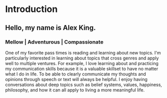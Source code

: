 # Introduction


## Hello, my name is Alex King.

### Mellow | Adventurous | Compassionate



One of my favorite pass times is reading and learning about new topics. I'm particularly interested in learning about topics that cross genres and apply well to multiple ventures. For example, I love learning about and practicing my communication skills because it is a valuable skillset to have no matter what I do in life. To be able to clearly communicate my thoughts and opinions through speech or text will always be helpful. I enjoy having conversations about deep topics such as belief systems, values, happiness, philosophy, and how it can all apply to living a more meaningful life.